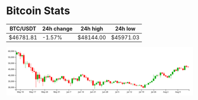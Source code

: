 # Bitcoin Stats

BTC/USDT|24h change|24h high|24h low|
|---|---|---|---|
|$46781.81|-1.57%|$48144.00|$45971.03|

<img src="./chart.svg">

